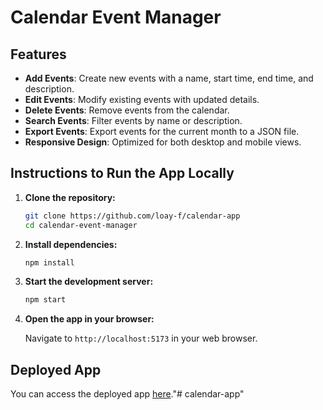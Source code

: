 # Calendar Event Manager

## Features

- **Add Events**: Create new events with a name, start time, end time, and description.
- **Edit Events**: Modify existing events with updated details.
- **Delete Events**: Remove events from the calendar.
- **Search Events**: Filter events by name or description.
- **Export Events**: Export events for the current month to a JSON file.
- **Responsive Design**: Optimized for both desktop and mobile views.

## Instructions to Run the App Locally

1. **Clone the repository:**

    ```bash
    git clone https://github.com/loay-f/calendar-app
    cd calendar-event-manager
    ```

2. **Install dependencies:**

    ```bash
    npm install
    ```

3. **Start the development server:**

    ```bash
    npm start
    ```

4. **Open the app in your browser:**

   Navigate to `http://localhost:5173` in your web browser.

## Deployed App

You can access the deployed app [here](https://calendar-project-react-loay-fathy.netlify.app/)."# calendar-app" 
